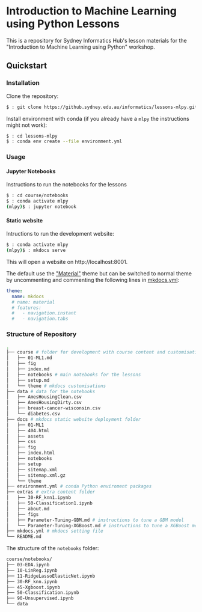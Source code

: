 # Introduction to Machine Learning using Python Lessons

This is a repository for Sydney Informatics Hub's lesson materials for the "Introduction to Machine Learning using Python" workshop.

## Quickstart

### Installation

Clone the repository:

```bash
$ : git clone https://github.sydney.edu.au/informatics/lessons-mlpy.git
```

Install environment with conda (if you already have a `mlpy` the instructions might not work):

```bash
$ : cd lessons-mlpy
$ : conda env create --file environment.yml
```

### Usage

#### Jupyter Notebooks

Instructions to run the notebooks for the lessons

```bash
$ : cd course/notebooks
$ : conda activate mlpy
(mlpy)$ : jupyter notebook
```

#### Static website

Intructions to run the development website:

```bash
$ : conda activate mlpy
(mlpy)$ : mkdocs serve
```

This will open a website on http://localhost:8001.

The default use the ["Material"](https://squidfunk.github.io/mkdocs-material/) theme but can be switched to normal theme by uncommenting and commenting the following lines in [mkdocs.yml](./mkdocs.yml):

```yaml
theme:
  name: mkdocs
  # name: material
  # features:
  #   - navigation.instant
  #   - navigation.tabs
```

### Structure of Repository

```bash
.
├── course # folder for development with course content and customisations
│   ├── 01-ML1.md
│   ├── fig
│   ├── index.md
│   ├── notebooks # main notebooks for the lessons
│   ├── setup.md
│   └── theme # mkdocs customisations
├── data # data for the notebooks
│   ├── AmesHousingClean.csv
│   ├── AmesHousingDirty.csv
│   ├── breast-cancer-wisconsin.csv
│   └── diabetes.csv
├── docs # mkdocs static website deployment folder
│   ├── 01-ML1
│   ├── 404.html
│   ├── assets
│   ├── css
│   ├── fig
│   ├── index.html
│   ├── notebooks
│   ├── setup
│   ├── sitemap.xml
│   ├── sitemap.xml.gz
│   └── theme
├── environment.yml # conda Python enviroment packages
├── extras # extra content folder
│   ├── 30-RF_knn1.ipynb
│   ├── 50-Classification1.ipynb
│   ├── about.md
│   ├── figs
│   ├── Parameter-Tuning-GBM.md # instructions to tune a GBM model
│   └── Parameter-Tuning-XGBoost.md # instructions to tune a XGBoost model
├── mkdocs.yml # mkdocs setting file
└── README.md
```

The structure of the `notebooks` folder:

```bash
course/notebooks/
├── 03-EDA.ipynb
├── 10-LinReg.ipynb
├── 11-RidgeLassoElasticNet.ipynb
├── 30-RF_knn.ipynb
├── 45-Xgboost.ipynb
├── 50-Classification.ipynb
├── 90-Unsupervised.ipynb
└── data
```
